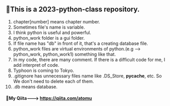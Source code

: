## 🍿This is a 2023-python-class repository.
1. chapter[number] means chapter number.
2. Sometimes file's name is variable.
3. I think python is useful and powerful.
4. python_work folder is a gui folder.
5. If file name has "db" in front of it, that's a creating database file.
6. python_work files are virtual environments of python.(e.g --> python_work, python_work1) something like that.
7. In my code, there are many comment. If there is a difficult code for me, I add interpret of code.
8. Typhoon is coming to Tokyo.
9. .gitignore has unnecessary files name like .DS_Store, __pycache__, etc. So We don't need to delete each of them.
10. .db means database.
#### 🥞My Qiita---> https://qiita.com/atomu
